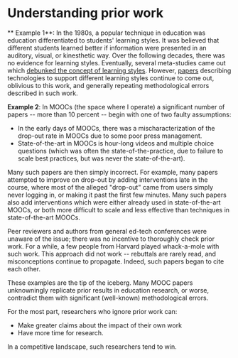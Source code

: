 # Understanding prior work

** Example 1**: In the 1980s, a popular technique in education was
education differentiated to students' learning styles. It was believed
that different students learned better if information were presented
in an auditory, visual, or kinesthetic way. Over the following
decades, there was no evidence for learning styles. Eventually,
several meta-studies came out which [debunked the concept of learning
styles](https://www.psychologicalscience.org/journals/pspi/PSPI_9_3.pdf). However,
[papers](https://scholar.google.com/scholar?q=learning+styles+&as_ylo=2013)
describing technologies to support different learning styles continue
to come out, oblivious to this work, and generally repeating
methodological errors described in such work.

**Example 2**: In MOOCs (the space where I operate) a significant
number of papers -- more than 10 percent -- begin with one of two
faulty assumptions:

* In the early days of MOOCs, there was a mischaracterization of the
drop-out rate in MOOCs due to some poor press management.
* State-of-the-art in MOOCs is hour-long videos and multiple choice
questions (which was often the state-of-the-practice, due to failure
to scale best practices, but was never the state-of-the-art).

Many such papers are then simply incorrect. For example, many papers
attempted to improve on drop-out by adding interventions late in the
course, where most of the alleged "drop-out" came from users simply
never logging in, or making it past the first few minutes. Many such
papers also add interventions which were either already used in
state-of-the-art MOOCs, or both more difficult to scale and less
effective than techniques in state-of-the-art MOOCs.

Peer reviewers and authors from general ed-tech conferences were
unaware of the issue; there was no incentive to thoroughly check prior
work. For a while, a few people from Harvard played whack-a-mole with
such work. This approach did not work -- rebuttals are rarely read,
and misconceptions continue to propagate. Indeed, such papers began to
cite each other.

These examples are the tip of the iceberg. Many MOOC papers
unknowningly replicate prior results in education research, or worse,
contradict them with significant (well-known) methodological errors.

For the most part, researchers who ignore prior work can:

* Make greater claims about the impact of their own work
* Have more time for research. 

In a competitive landscape, such researchers tend to win.